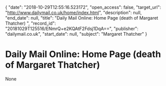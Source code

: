 {
  "date": "2018-10-29T12:55:16.523172", 
  "open_access": false, 
  "target_url": "http://www.dailymail.co.uk/home/index.html", 
  "description": null, 
  "end_date": null, 
  "title": "Daily Mail Online: Home Page (death of Margaret Thatcher) ", 
  "record_id": "20181029T125516/ENmrQ+e2KQAtF2Fdsj1DqA==", 
  "publisher": "dailymail.co.uk", 
  "start_date": null, 
  "subject": "Margaret Thatcher"
}

# Daily Mail Online: Home Page (death of Margaret Thatcher) 

None